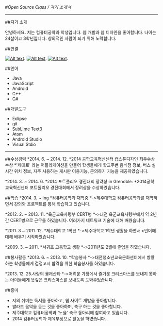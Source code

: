 #_Open Source Class / 자기 소개서_

---

##자기 소개

안녕하세요. 저는 컴퓨터공학과 학생입니다.
웹 개발과 웹 디자인을 좋아합니다. 
나이는 24살이고 3학년입니다. 
창의적인 사람이 되기 위해 노력합니다.


##연결

[![Alt text](/images/mail.png)](mailto:scsc3313@hanmail.net).
[![Alt text](/images/github.gif)](http://github.com/scsc3313/).
[![Alt text](/images/facebook.png)](https://ko-kr.facebook.com/people/%ED%98%84%EC%8A%B9%ED%98%B8/100003175042715).


##언어

* Java
* JavaScript
* Android
* C++
* C#

##개발도구

* Eclipse
* git
* SubLime Text3
* Atom
* Android Studio
* Visual Stdio

---

##수상경력
  *2014. 6. ~ 2014. 12.
  *2014 공학교육혁신센터 캡스톤디자인 최우수상 수상 
  *'제대로' 라는 어플리케이션을 만들어 학생들에게 학교주변 음식점 정보, 버스 실시간 위치 정보, 자주 사용하는 게시판 이용기능, 문의하기 기능을 제공하였습니다.

  *2014. 3. ~ 2014. 6.
  *2014 포트폴리오 경진대회 장려상 in Grenoble: 
  *2014공학교육혁신센터 포트폴리오 경진대회에서 장려상을 수상하였습니다.
  
##학습
  *2014. 3. ~ ing
  *컴퓨터공학과 재학중
  *->제주대학교 컴퓨터공학과를 재학하면서 강의와 프로젝트를 통해 학습하고 있습니다.
  
  *2012. 2. ~ 2013. 11.
  *육군교육사령부 CERT병
  *->대전 육군교육사령부에서 약 2년간 CERT병으로 근무를 하였습니다. 여러가지 네트워크 기술에 대해 배웠습니다.
  
  *2011. 3 ~ 2011. 12.
  *제주대학교 1학년 
  *->제주대학교 1학년 생활을 하면서 c언어에 대해 배우기 시작하였습니다.
  
  *2009. 3. ~ 2011.
  *서귀포 고등학교 생활
  *->2011년도 2월에 졸업을 하였습니다.

##봉사활동
  *2013. 6. ~ 2013. 10.
  *학습봉사 
  *->대전청소년교육문화센터에서 방황하는 학생들에게 검정고시 합격을 위한 학습봉사를 하였습니다.
  
  *2013. 12. 25.사랑의 몰래산타
  *->어려운 가정에서 즐거운 크리스마스를 보내지 못하는 아이들에게 뜻깊은 크리스마스를 보내도록 도와주었습니다.
  
##흥미
* 저의 취미는 독서를 좋아하고, 웹 사이트 개발을 좋아합니다.
* 발라드 음악을 듣는 것을 좋아하며, 축구 하는 것을 좋아합니다.
* 제주대학교 컴퓨터공학과 '노을' 축구 동아리에 참여하고 있습니다.
* 2014 컴퓨터공학과 체육부장으로 활동을 하였습니다.
